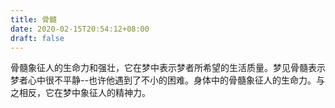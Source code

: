```yaml
---
title: 骨髓
date: 2020-02-15T20:54:12+08:00
draft: false
---
```


骨髓象征人的生命力和强壮，它在梦中表示梦者所希望的生活质量。梦见骨髓表示梦者心中很不平静--也许他遇到了不小的困难。身体中的骨髓象征人的生命力。与之相反，它在梦中象征人的精神力。